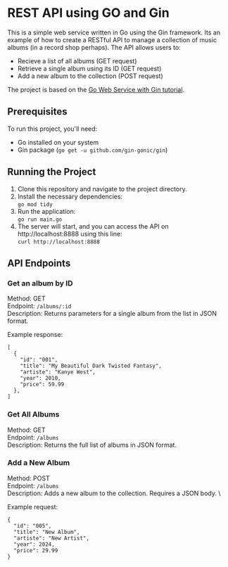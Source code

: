 # REST API using GO and Gin

This is a simple web service written in Go using the Gin framework. Its an example of how to create a RESTful API to manage a collection of music albums (in a record shop perhaps). The API allows users to:

- Recieve a list of all albums (GET request)
- Retrieve a single album using its ID (GET request)
- Add a new album to the collection (POST request)

The project is based on the [Go Web Service with Gin tutorial](https://go.dev/doc/tutorial/web-service-gin).

## Prerequisites

To run this project, you'll need:

- Go installed on your system
- Gin package (`go get -u github.com/gin-gonic/gin`)

## Running the Project

1.  Clone this repository and navigate to the project directory.
2.  Install the necessary dependencies: \
`go mod tidy`
3.  Run the application: \
`go run main.go`
4.  The server will start, and you can access the API on http://localhost:8888 using this line: \
`curl http://localhost:8888`

## API Endpoints


### Get an album by ID
Method: GET \
Endpoint: `/albums/:id` \
Description: Returns parameters for a single album from the list in JSON format.

Example response:

```
[
  {
    "id": "001",
    "title": "My Beautiful Dark Twisted Fantasy",
    "artiste": "Kanye West",
    "year": 2010,
    "price": 59.99
  },
]
```
### Get All Albums
Method: GET \
Endpoint: `/albums` \
Description: Returns the full list of albums in JSON format.

### Add a New Album
Method: POST \
Endpoint: `/albums` \
Description: Adds a new album to the collection. Requires a JSON body. \

Example request:

```
{
  "id": "005",
  "title": "New Album",
  "artiste": "New Artist",
  "year": 2024,
  "price": 29.99
}
```
